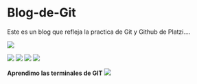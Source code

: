 # Blog-de-Git
Este es un blog que refleja la practica de Git y Github de Platzi....



![](https://drive.google.com/uc?id=1fwBTyugyXMDOz5GK2Mtoa-fQISa4N1rH)

 ![](https://img.shields.io/github/tag/pandao/editor.md.svg) ![](https://img.shields.io/github/release/pandao/editor.md.svg) ![](https://img.shields.io/github/issues/pandao/editor.md.svg) ![](https://img.shields.io/bower/v/editor.md.svg)


**Aprendimo las terminales de GIT**
![](https://drive.google.com/uc?id=1GltHWW5EjpktsMKCfhzBMNtgGD_wngh1)



